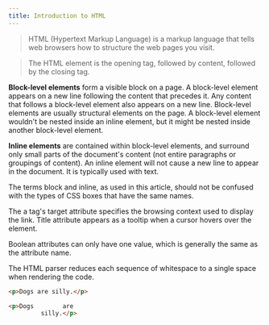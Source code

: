 ```yaml
---
title: Introduction to HTML
---
```


> HTML (Hypertext Markup Language) is a markup language that tells web browsers how to structure the web pages you visit.

> The HTML element is the opening tag, followed by content, followed by the closing tag.

**Block-level elements** form a visible block on a page. A block-level element appears on a new line following the content that precedes it. Any content that follows a block-level element also appears on a new line. Block-level elements are usually structural elements on the page. A block-level element wouldn't be nested inside an inline element, but it might be nested inside another block-level element.

**Inline elements** are contained within block-level elements, and surround only small parts of the document's content (not entire paragraphs or groupings of content). An inline element will not cause a new line to appear in the document. It is typically used with text.

The terms block and inline, as used in this article, should not be confused with the types of CSS boxes that have the same names.

The a tag's target attribute specifies the browsing context used to display the link. Title attribute appears as a tooltip when a cursor hovers over the element.

Boolean attributes can only have one value, which is generally the same as the attribute name.

The HTML parser reduces each sequence of whitespace to a single space when rendering the code. 

```html
<p>Dogs are silly.</p>

<p>Dogs        are
         silly.</p>